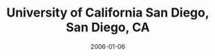 ---
title: "University of California San Diego, San Diego, CA"
project_id: 
date: 2006-01-06
conference_id: ""
presenters:
   - peter_bandettini
summary: "<p>University of California San Diego, San Diego, CA</p>"
file: /assets/presentations/T185.ppt
filename: T185.ppt
layout: presentation
---